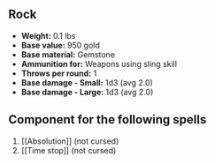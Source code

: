 ## Rock
- **Weight:** 0.1 lbs
- **Base value:** 950 gold
- **Base material:** Gemstone
- **Ammunition for:** Weapons using sling skill
- **Throws per round:** 1
- **Base damage - Small:** 1d3 (avg 2.0)
- **Base damage - Large:** 1d3 (avg 2.0)

## Component for the following spells

1. [[Absolution]] (not cursed)
2. [[Time stop]] (not cursed)

